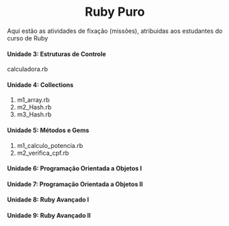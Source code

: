<h1 align="center"> Ruby Puro </h1>

<p align="justify"> Aqui estão as atividades de fixação (missões), atribuidas aos estudantes do curso de Ruby</p>

<h4 <b> Unidade 3: Estruturas de Controle </h4>

   calculadora.rb 
    
<h4 <b> Unidade 4: Collections</h4>
<ol>
  <li> m1_array.rb</li>

  <li> m2_Hash.rb</li>

  <li> m3_Hash.rb</li>
 </ol>

<h4 <b> Unidade 5: Métodos e Gems </h4>
<ol>
  <li> m1_calculo_potencia.rb</li>

  <li> m2_verifica_cpf.rb</li>
</ol>

<h4 <b> Unidade 6: Programação Orientada a Objetos I<h/4>


<h4 <b> Unidade 7: Programação Orientada a Objetos II<h/4>


<h4 <b> Unidade 8: Ruby Avançado I<h/4>


<h4 <b> Unidade 9: Ruby Avançado II<h/4>
